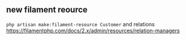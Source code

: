 ## new filament reource 
`php artisan make:filament-resource Customer`
and relations https://filamentphp.com/docs/2.x/admin/resources/relation-managers
